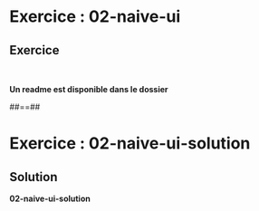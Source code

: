 <!-- .slide: class="exercice" -->
# Exercice : 02-naive-ui
## Exercice
<br>

**Un readme est disponible dans le dossier**
<!-- .element: class="full-center"-->

##==##

<!-- .slide: class="exercice" -->
# Exercice : 02-naive-ui-solution
## Solution
**02-naive-ui-solution**
<!-- .element: class="full-center" -->

